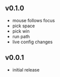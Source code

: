 ## v0.1.0
- mouse follows focus
- pick space
- pick win
- run path
- live config changes

## v0.0.1
- initial release